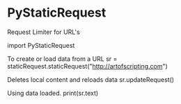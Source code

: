 # PyStaticRequest
Request Limiter for URL's 

import PyStaticRequest

To create or load data from a URL 
sr = staticRequest.staticRequest("http://artofscripting.com")

Deletes local content and reloads data
sr.updateRequest()

Using data loaded. 
print(sr.text)
